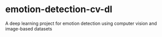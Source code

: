 # emotion-detection-cv-dl
A deep learning project for emotion detection using computer vision and image-based datasets
